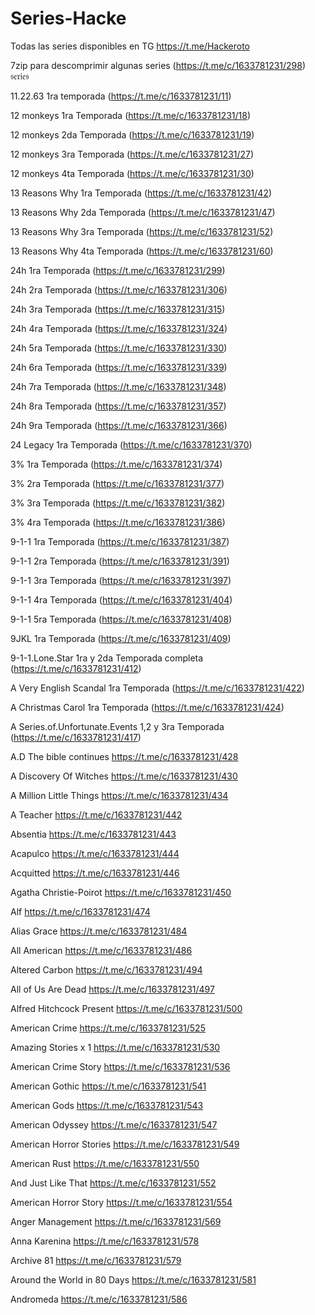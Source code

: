 # Series-Hacke
Todas las series disponibles en TG https://t.me/Hackeroto

7zip para descomprimir algunas series (https://t.me/c/1633781231/298) 
                        𝔰𝔢𝔯𝔦𝔢𝔰

11.22.63 1ra temporada (https://t.me/c/1633781231/11)

12 monkeys 1ra Temporada (https://t.me/c/1633781231/18)

12 monkeys 2da Temporada (https://t.me/c/1633781231/19)

12 monkeys 3ra Temporada (https://t.me/c/1633781231/27)

12 monkeys 4ta Temporada (https://t.me/c/1633781231/30)

13 Reasons Why 1ra Temporada (https://t.me/c/1633781231/42)

13 Reasons Why 2da Temporada (https://t.me/c/1633781231/47)

13 Reasons Why 3ra Temporada (https://t.me/c/1633781231/52)

13 Reasons Why 4ta Temporada (https://t.me/c/1633781231/60)

24h 1ra Temporada (https://t.me/c/1633781231/299)

24h 2ra Temporada (https://t.me/c/1633781231/306)

24h 3ra Temporada (https://t.me/c/1633781231/315)

24h 4ra Temporada (https://t.me/c/1633781231/324)

24h 5ra Temporada (https://t.me/c/1633781231/330)

24h 6ra Temporada (https://t.me/c/1633781231/339)

24h 7ra Temporada (https://t.me/c/1633781231/348)

24h 8ra Temporada (https://t.me/c/1633781231/357)

24h 9ra Temporada (https://t.me/c/1633781231/366)

24 Legacy 1ra Temporada (https://t.me/c/1633781231/370)

3% 1ra Temporada (https://t.me/c/1633781231/374)

3% 2ra Temporada (https://t.me/c/1633781231/377)

3% 3ra Temporada (https://t.me/c/1633781231/382)

3% 4ra Temporada (https://t.me/c/1633781231/386)

9-1-1 1ra Temporada (https://t.me/c/1633781231/387)

9-1-1 2ra Temporada (https://t.me/c/1633781231/391)

9-1-1 3ra Temporada (https://t.me/c/1633781231/397)

9-1-1 4ra Temporada (https://t.me/c/1633781231/404)

9-1-1 5ra Temporada (https://t.me/c/1633781231/408)

9JKL 1ra Temporada (https://t.me/c/1633781231/409)

9-1-1.Lone.Star 1ra y 2da Temporada completa (https://t.me/c/1633781231/412)

A Very English Scandal 1ra Temporada (https://t.me/c/1633781231/422)

A Christmas Carol 1ra Temporada (https://t.me/c/1633781231/424)

A Series.of.Unfortunate.Events 1,2 y 3ra Temporada (https://t.me/c/1633781231/417)

A.D The bible continues https://t.me/c/1633781231/428

A Discovery Of Witches https://t.me/c/1633781231/430

A Million Little Things https://t.me/c/1633781231/434

A Teacher https://t.me/c/1633781231/442

Absentia https://t.me/c/1633781231/443

Acapulco https://t.me/c/1633781231/444

Acquitted https://t.me/c/1633781231/446

Agatha Christie-Poirot https://t.me/c/1633781231/450

Alf https://t.me/c/1633781231/474

Alias Grace https://t.me/c/1633781231/484

All American  https://t.me/c/1633781231/486

Altered Carbon https://t.me/c/1633781231/494

All of Us Are Dead  https://t.me/c/1633781231/497

Alfred Hitchcock Present  https://t.me/c/1633781231/500

American Crime  https://t.me/c/1633781231/525

Amazing Stories x 1  https://t.me/c/1633781231/530

American Crime Story https://t.me/c/1633781231/536

American Gothic https://t.me/c/1633781231/541

American Gods  https://t.me/c/1633781231/543

American Odyssey  https://t.me/c/1633781231/547

American Horror Stories  https://t.me/c/1633781231/549
 
American Rust  https://t.me/c/1633781231/550

And Just Like That https://t.me/c/1633781231/552

American Horror Story https://t.me/c/1633781231/554

Anger Management  https://t.me/c/1633781231/569

Anna Karenina https://t.me/c/1633781231/578

Archive 81 https://t.me/c/1633781231/579

Around the World in 80 Days https://t.me/c/1633781231/581

Andromeda https://t.me/c/1633781231/586

